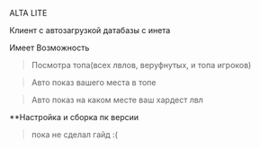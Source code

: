 ALTA LITE

Клиент с автозагрузкой датабазы с инета

Имеет Возможность

>Посмотра топа(всех лвлов, веруфнутых, и топа игроков)

>Авто показ вашего места в топе

>Авто показ на каком месте ваш хардест лвл

**Настройка и сборка пк версии
>пока не сделал гайд :(
